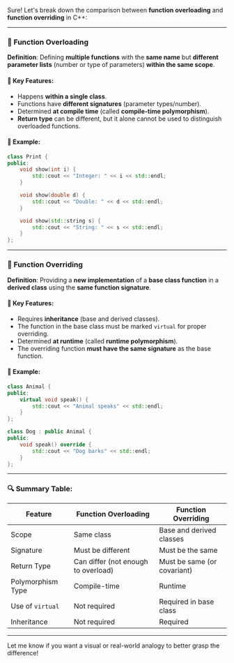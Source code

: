 Sure! Let's break down the comparison between **function overloading** and **function overriding** in C++:

---

### 🔁 Function Overloading

**Definition**: Defining **multiple functions** with the **same name** but **different parameter lists** (number or type of parameters) **within the same scope**.

#### 🔹 Key Features:
- Happens **within a single class**.
- Functions have **different signatures** (parameter types/number).
- Determined **at compile time** (called **compile-time polymorphism**).
- **Return type** can be different, but it alone cannot be used to distinguish overloaded functions.

#### 🔸 Example:
```cpp
class Print {
public:
    void show(int i) {
        std::cout << "Integer: " << i << std::endl;
    }

    void show(double d) {
        std::cout << "Double: " << d << std::endl;
    }

    void show(std::string s) {
        std::cout << "String: " << s << std::endl;
    }
};
```

---

### 🔄 Function Overriding

**Definition**: Providing a **new implementation** of a **base class function** in a **derived class** using the **same function signature**.

#### 🔹 Key Features:
- Requires **inheritance** (base and derived classes).
- The function in the base class must be marked `virtual` for proper overriding.
- Determined **at runtime** (called **runtime polymorphism**).
- The overriding function **must have the same signature** as the base function.

#### 🔸 Example:
```cpp
class Animal {
public:
    virtual void speak() {
        std::cout << "Animal speaks" << std::endl;
    }
};

class Dog : public Animal {
public:
    void speak() override {
        std::cout << "Dog barks" << std::endl;
    }
};
```

---

### 🔍 Summary Table:

| Feature               | Function Overloading                     | Function Overriding                        |
|-----------------------|------------------------------------------|--------------------------------------------|
| Scope                 | Same class                               | Base and derived classes                   |
| Signature             | Must be different                        | Must be the same                           |
| Return Type           | Can differ (not enough to overload)      | Must be same (or covariant)                |
| Polymorphism Type     | Compile-time                             | Runtime                                    |
| Use of `virtual`      | Not required                             | Required in base class                     |
| Inheritance           | Not required                             | Required                                   |

---

Let me know if you want a visual or real-world analogy to better grasp the difference!